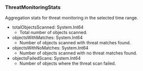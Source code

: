 ### ThreatMonitoringStats
Aggregation stats for threat monitoring in the selected time range.

- totalObjectsScanned: System.Int64
  - Total number of objects scanned.
- objectsWithMatches: System.Int64
  - Number of objects scanned with threat matches found.
- objectsWithNoMatches: System.Int64
  - Number of objects scanned with no threat matches found.
- objectsFailedScans: System.Int64
  - Number of objects where the threat scan failed.
